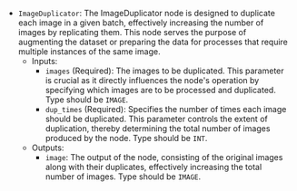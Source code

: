 - `ImageDuplicator`: The ImageDuplicator node is designed to duplicate each image in a given batch, effectively increasing the number of images by replicating them. This node serves the purpose of augmenting the dataset or preparing the data for processes that require multiple instances of the same image.
    - Inputs:
        - `images` (Required): The images to be duplicated. This parameter is crucial as it directly influences the node's operation by specifying which images are to be processed and duplicated. Type should be `IMAGE`.
        - `dup_times` (Required): Specifies the number of times each image should be duplicated. This parameter controls the extent of duplication, thereby determining the total number of images produced by the node. Type should be `INT`.
    - Outputs:
        - `image`: The output of the node, consisting of the original images along with their duplicates, effectively increasing the total number of images. Type should be `IMAGE`.
